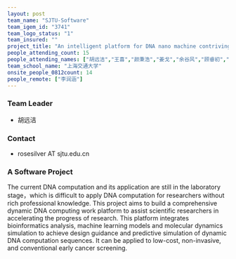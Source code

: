 ```yaml
---
layout: post
team_name: "SJTU-Software"
team_igem_id: "3741"
team_logo_status: "1"
team_insured: ""
project_title: "An intelligent platform for DNA nano machine contriving"
people_attending_count: 15
people_attending_names: ["胡远洁","王喜","颜秉浩","姜戈","余谷风","顾睿初","朱俊超","朱骏杰","程子芸","肖亦祺","胡沛尧","周松池","祝宇玥","张智进"]
team_school_name: "上海交通大学"
onsite_people_0812count: 14
people_remote: ["李润涵"]
---
```



### Team Leader
* 胡远洁

### Contact
* rosesilver AT sjtu.edu.cn

### A Software Project

The current DNA computation and its application are still in the laboratory stage，which is difficult to apply DNA computation for researchers without rich professional knowledge. This project aims to build a comprehensive dynamic DNA computing work platform to assist scientific researchers in accelerating the progress of research. This platform integrates bioinformatics analysis, machine learning models and molecular dynamics simulation to achieve design guidance and predictive simulation of dynamic DNA computation sequences. It can be applied to low-cost, non-invasive, and conventional early cancer screening.